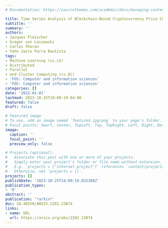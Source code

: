 ```yaml
---
# Documentation: https://sourcethemes.com/academic/docs/managing-content/

title: Time Series Analysis of Blockchain-Based Cryptocurrency Price Changes
subtitle: ''
summary: ''
authors:
- Jacques Fleischer
- Gregor von Laszewski
- Carlos Theran
- Yohn Jairo Parra Bautista
tags:
- Machine Learning (cs.LG)
- Distributed
- Parallel
- and Cluster Computing (cs.DC)
- 'FOS: Computer and information sciences'
- 'FOS: Computer and information sciences'
categories: []
date: '2022-01-01'
lastmod: 2023-10-25T10:09:19-04:00
featured: false
draft: false

# Featured image
# To use, add an image named `featured.jpg/png` to your page's folder.
# Focal points: Smart, Center, TopLeft, Top, TopRight, Left, Right, BottomLeft, Bottom, BottomRight.
image:
  caption: ''
  focal_point: ''
  preview_only: false

# Projects (optional).
#   Associate this post with one or more of your projects.
#   Simply enter your project's folder or file name without extension.
#   E.g. `projects = ["internal-project"]` references `content/project/deep-learning/index.md`.
#   Otherwise, set `projects = []`.
projects: []
publishDate: '2023-10-25T14:09:19.032308Z'
publication_types:
- '0'
abstract: ''
publication: '*arXiv*'
doi: 10.48550/ARXIV.2202.13874
links:
- name: URL
  url: https://arxiv.org/abs/2202.13874
---
```

